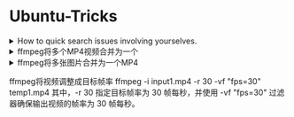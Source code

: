 # Ubuntu-Tricks
<details>
<summary> How to quick search issues involving yourselves.</summary>
在GitHub搜索中放入is:issue involves:my-username
</details>

<details>
<summary> ffmpeg将多个MP4视频合并为一个 </summary>
1. 新建一个vdeos.txt文件，文件内容是需要合并的视频名称
2. 执行ffmpeg指令
  
```bash
file 'test.mp4'
file 'test2.mp4'

ffmpeg -f concat -i videos.txt -c copy concat.mp4
```

</details>

<details>
<summary> ffmpeg将多张图片合并为一个MP4 </summary>

```
ffmpeg -f image2 -i %d.jpeg output.mp4
```
</details>

ffmpeg将视频调整成目标帧率
ffmpeg -i input1.mp4 -r 30 -vf "fps=30" temp1.mp4
其中，-r 30 指定目标帧率为 30 帧每秒，并使用 -vf "fps=30" 过滤器确保输出视频的帧率为 30 帧每秒。
